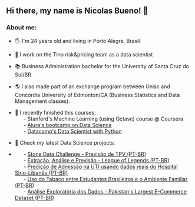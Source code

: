 ## Hi there, my name is Nicolas Bueno! 👋

### About me:

- 🖐 I'm 24 years old and living in Porto Alegre, Brasil <br />
- 👔 I work on the Tino risk&pricing team as a data scientist
- 📚 Business Administration bachelor for the University of Santa Cruz do Sul/BR. 
- 🌎 I also made part of an exchange program between Unisc and Concordia University of Edmonton/CA (Business Statistics and Data Management classes). 

- 📖 I recently finished this courses: <br />
&nbsp;&nbsp;&nbsp;&nbsp;&nbsp;&nbsp;- Stanford's Machine Learning (using Octave) course @ Coursera  <br />
&nbsp;&nbsp;&nbsp;&nbsp;&nbsp;&nbsp;- [Alura's bootcamp on Data Science](https://github.com/nicolasbuen/Alura-s-Data-Science-Bootcamp) <br />
&nbsp;&nbsp;&nbsp;&nbsp;&nbsp;&nbsp;- [Datacamp's Data Scientist with Python](https://learn.datacamp.com/career-tracks/data-scientist-with-python)

- 📝 Check my latest Data Science projects: <br />
- &nbsp;&nbsp;&nbsp;&nbsp;&nbsp;&nbsp;- [Stone Data Challenge - Previsão de TPV (PT-BR)](https://github.com/nicolasbuen/stone-data-challenge)<br>
&nbsp;&nbsp;&nbsp;&nbsp;&nbsp;&nbsp;- [Extração, Análise e Previsão - League of Legends (PT-BR)](https://jovian.ai/nicolasbuen/collections/lol-from-scrapping-to-predicting)<br>
&nbsp;&nbsp;&nbsp;&nbsp;&nbsp;&nbsp;- [Predição de Admissão na UTI usando dados reais do Hospital Sirio-Libanês (PT-BR)](https://www.kaggle.com/nicolasbueno/random-forest-predi-o-de-admiss-o-na-uti)<br>
&nbsp;&nbsp;&nbsp;&nbsp;&nbsp;&nbsp;- [Uso do Tabaco entre Estudantes Brasileiros e o Ambiente Famíliar (PT-BR)](https://jovian.ai/nicolasbuen/modulo-3-estudantes-e-o-uso-de-tabaco-pense)<br>
&nbsp;&nbsp;&nbsp;&nbsp;&nbsp;&nbsp;- [Análise Exploratória dos Dados - Pakistan's Largest E-Commerce Dataset (PT-BR)](https://jovian.ai/nicolasbuen/eda-pakistan-e-commerce-retailer-kaggle)

